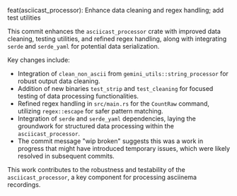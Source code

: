 feat(asciicast_processor): Enhance data cleaning and regex handling; add test utilities

This commit enhances the `asciicast_processor` crate with improved data cleaning, testing utilities, and refined regex handling, along with integrating `serde` and `serde_yaml` for potential data serialization.

Key changes include:
- Integration of `clean_non_ascii` from `gemini_utils::string_processor` for robust output data cleaning.
- Addition of new binaries `test_strip` and `test_cleaning` for focused testing of data processing functionalities.
- Refined regex handling in `src/main.rs` for the `CountRaw` command, utilizing `regex::escape` for safer pattern matching.
- Integration of `serde` and `serde_yaml` dependencies, laying the groundwork for structured data processing within the `asciicast_processor`.
- The commit message "wip broken" suggests this was a work in progress that might have introduced temporary issues, which were likely resolved in subsequent commits.

This work contributes to the robustness and testability of the `asciicast_processor`, a key component for processing asciinema recordings.